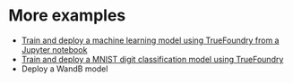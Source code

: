 # More examples

- [Train and deploy a machine learning model using TrueFoundry from a Jupyter notebook](https://github.com/truefoundry/truefoundry-examples/blob/main/iris-flower-classification-pytorch/train.ipynb)
- [Train and deploy a MNIST digit classification model using TrueFoundry](https://github.com/truefoundry/truefoundry-examples/tree/main/mnist-classification-keras) 
- Deploy a WandB model 